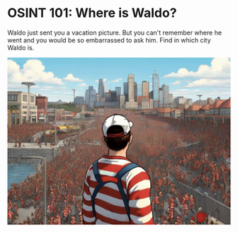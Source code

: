 # OSINT 101: Where is Waldo?

Waldo just sent you a vacation picture. But you can't remember where he went and you would be so embarrassed to ask him. Find in which city Waldo is.

![](waldo.jpeg)

